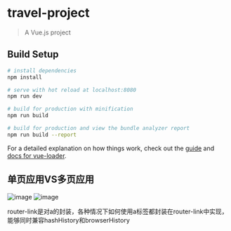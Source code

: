# travel-project

> A Vue.js project

## Build Setup

``` bash
# install dependencies
npm install

# serve with hot reload at localhost:8080
npm run dev

# build for production with minification
npm run build

# build for production and view the bundle analyzer report
npm run build --report
```

For a detailed explanation on how things work, check out the [guide](http://vuejs-templates.github.io/webpack/) and [docs for vue-loader](http://vuejs.github.io/vue-loader).

## 单页应用VS多页应用
![image](https://github.com/xingzhenli/Vue-Project/blob/master/travel-project/static/images/many-page.jpg)
![image](https://github.com/xingzhenli/Vue-Project/blob/master/travel-project/static/images/single-page.jpg)


router-link是对a的封装，各种情况下如何使用a标签都封装在router-link中实现，能够同时兼容hashHistory和browserHistory